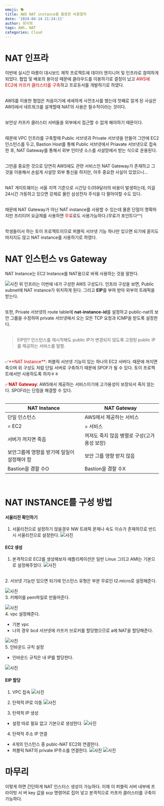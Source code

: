 ```yaml
---
emoji: 🐕
title: AWS NAT instance를 활용한 비용절약
date: '2024-04-14 21:24:21'
author: 최지혁
tags: AWS, NAT
categories: Cloud
---
```

# NAT 인프라

이번에 실시간 따릉이 대시보드 제작 프로젝트에 데이터 엔지니어 및 인프라로 참여하게 되었다. 
협업 및 배포의 용이성 때문에 클라우드를 이용하기로 결정이 났고 <font color="#c00000">AWS에 EC2에 카프카 클러스터를 구축</font>하고 프로듀서를 개발하기로 하였다.  
<br/>

AWS를 이용한 협업은 처음이기에 세세하게 사전조사를 했는데 첫째로 알게 된 사실은 AWS에서 네트워크를 설계할때 NAT의 사용은 필수적이라는 것이다.  
<br/>


보안상 카프카 클러스터 서버들을 외부에서 접근할 수 없게 해야하기 때문이다.  
<br/>

때문에 VPC 인프라를 구축할때 Public 서브넷과 Private 서브넷을 만들어 그안에 EC2 인스턴스를 두고, Bastion Host를 통해 Public 서브넷에서 Priavate 서브넷으로 접속한 후, NAT Gateway를 통해서 외부 인터넷 소스를 사설망에서 받는 식으로 운용된다.  
<br/>

그만큼 중요한 것으로 당연히 AWS에도 관련 서비스인 NAT Gateway가 존재하고 그것을 이용해서 손쉽게 사설망 외부 통신을 하지만, 아주 중요한 사실이 있었으니...  
<br/>

NAT 게이트웨이는 서울 지역 기준으로 시간당 0.059달러의 비용이 발생하는데, 이걸 24시간 가동하고 있으면 강제로 물린 삼성전자 주식을 다 팔아야할 수도 있다.  
<br/>

때문에 NAT Gateway가 아닌 NAT instance를 사용할 수 있는데 물론 단점이 명확하지만 프리티어 요금제를 사용하면 <font color="#c00000">무료</font>로도 사용가능하다.(무료가 포인트다^^)  
<br/>

학생들이서 하는 토이 프로젝트이므로 퍼블릭 서브넷 기능 하나만 있으면 되기에 묻지도 따지지도 않고 NAT instance를 사용하기로 하였다.  


# NAT 인스턴스 vs Gateway

NAT Instance는 EC2 Instance를 NAT용으로 바꿔 사용하는 것을 말한다.

![사진](https://onedrive.live.com/embed?resid=9DED56BE8CF81C92%21175&authkey=%21ACJyVPKOV4xFRFw&width=1826&height=1018)
위 인프라는 이번에 내가 구성한 AWS 구성도다.
인프라 구성을 보면, Public subnet에 NAT instance가 위치하게 된다. 그리고 **EIP**를 부여 받아 외부의 트래픽을 받는다.  
<br/>

또한, Private 서브넷의 route table에 **nat-instance-id**를 설정하고 public-nat의 보안 그룹을 수정하여 private 서브넷에서 오는 모든 TCP 요청과 ICMP을 받도록 설정한다.  
<br/>
> EIP란?
> 인스턴스를 재시작해도 public IP가 변경되지 않도록 고정된 public IP를 제공하는 서비스를 말함.  
<br/>
✅<font color="#c00000">**NAT Instance**</font>: 퍼블릭 서브넷 기능이 있는 하나의 EC2 서버다. 때문에 꺼지면 죽으며 위 구성도 처럼 단일 서버로 구축하기 때문에 SPOF가 될 수 있다. 토이 프로젝트에서만 사용하도록 하자ㅎㅎ

✅<font color="#c00000">**NAT Gateway**</font>: AWS에서 제공하는 서비스이기에 고가용성이 보장되서 죽지 않는다. SPOF라는 단점을 해결할 수 있다.  
<br/>

| **NAT Instance**         | **NAT Gateway**           |
| ------------------------ | ------------------------- |
| 단일 인스턴스                  | AWS에서 제공하는 서비스            |
| = EC2                    | = 서비스                     |
| 서버가 꺼지면 죽음               | 꺼져도 죽지 않음 병렬로 구성(고가용성 보장) |
| 보안그룹에 영향을 받기에 일일이 설정해야 함 | 보안 그룹 영향 받지 않음            |
| Bastion을 겸할 수O           | Bastion을 겸할 수X            |

<br/>

# NAT INSTANCE를 구성 방법

#### 서울리전 확인하기
1. 서울리전으로 설정하기 않을경우 NW 트래픽 문제나 속도 이슈가 존재하므로 반드시 서울리전으로 설정한다.
![사진](https://onedrive.live.com/embed?resid=9DED56BE8CF81C92%21180&authkey=%21APvwedKCHFgQ6Kw&width=1630&height=1224)

#### EC2 생성
1. 본격적으로 EC2를 생성해보자 애플리케이션은 일반 Linux 그리고 AMI는 기본으로 설정해주었다.
![사진](https://onedrive.live.com/embed?resid=9DED56BE8CF81C92%21178&authkey=%21AKRzq5kdXgvkcic&width=1606&height=1390)
<br/>
2. 서브넷 기능만 있으면 되기에 인스턴스 유형은 부분 무료인 t2.micro로 설정해준다.

![사진](https://onedrive.live.com/embed?resid=9DED56BE8CF81C92%21181&authkey=%21AKxVZWn1CiOmH5o&width=1588&height=460)
<br/>
3. 키페어를 pem파일로 만들어준다.

![사진](https://onedrive.live.com/embed?resid=9DED56BE8CF81C92%21182&authkey=%21APgiOuyNKz-W50M&width=408&height=394)
<br/>
4. vpc 설정해준다.
- 기본 vpc
- 나의 경우 bcd 서브넷에 카프카 브로커를 할당했으므로 a에 NAT을 할당해준다.

![사진](https://onedrive.live.com/embed?resid=9DED56BE8CF81C92%21183&authkey=%21AGgbEYqNyIHczdo&width=1598&height=1156)
<br/>
5. 인바운드 규칙 설정
- 인바운드 규칙은 내 IP를 할당한다.

![사진](https://onedrive.live.com/embed?resid=9DED56BE8CF81C92%21184&authkey=%21AH8QcDiiKDJCK4c&width=1582&height=552)

#### EIP 할당
1. VPC 접속
![사진](https://onedrive.live.com/embed?resid=9DED56BE8CF81C92%21186&authkey=%21AKPEtJmL7a-EvMQ&width=1828&height=788)

2. 탄력적 IP로 이동
![사진](https://onedrive.live.com/embed?resid=9DED56BE8CF81C92%21185&authkey=%21AO8AgBJvSrgK1QE&width=468&height=866)

3. 탄력적 IP 생성
- 설정 따로 필요 없고 기본으로 생성한다.
![사진](https://onedrive.live.com/embed?resid=9DED56BE8CF81C92%21187&authkey=%21AAr_8clA47VSufc&width=1608&height=1454)

4. 탄력적 주소 IP 연결
- 4개의 인스턴스 중 publc-NAT EC2와 연결한다.
- 퍼블릭 NAT의 private IP주소를 연결한다.
![사진](https://onedrive.live.com/embed?resid=9DED56BE8CF81C92%21188&authkey=%21AO2xww8Kgkg1rMo&width=1550&height=1250)
![사진](https://onedrive.live.com/embed?resid=9DED56BE8CF81C92%21189&authkey=%21AHnhNMasptV-XKk&width=1456&height=466)

# 마무리
이렇게 하면 간단하게 NAT 인스터스 생성이 가능하다. 이제 이 퍼블릭 서버 내부에 프라이빗 서 버 key 값을 scp 명령어로 집어 넣고 본격적으로 카프카 클러스터를 구축이 가능하다. 